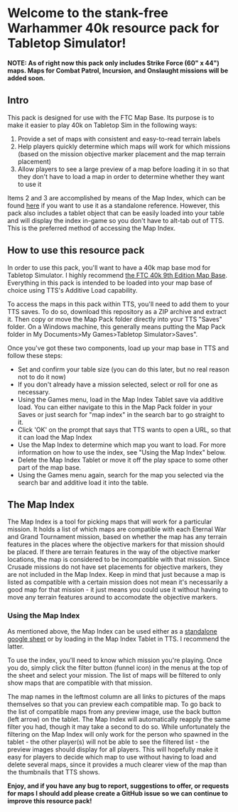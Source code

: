 # Welcome to the stank-free Warhammer 40k resource pack for Tabletop Simulator!

<b>NOTE: As of right now this pack only includes Strike Force (60" x 44") maps. Maps for Combat Patrol, Incursion, and Onslaught missions will be added soon.</b>

## Intro
This pack is designed for use with the FTC Map Base. Its purpose is to make it easier to play 40k on Tabletop Sim in the following ways:
  1) Provide a set of maps with consistent and easy-to-read terrain labels
  2) Help players quickly determine which maps will work for which missions (based on the mission objective marker placement and the map terrain placement)
  3) Allow players to see a large preview of a map before loading it in so that they don't have to load a map in order to determine whether they want to use it

Items 2 and 3 are accomplished by means of the Map Index, which can be found [here](https://docs.google.com/spreadsheets/d/16q2N1kH5Qmx_2X1uieNEGSmBKINaIf1I2aHZrRfLB6M/edit?usp=sharing) if you want to use it as a standalone reference. However, this pack also includes a tablet object that can be easily loaded into your table and will display the index in-game so you don't have to alt-tab out of TTS. This is the preferred method of accessing the Map Index.

## How to use this resource pack

In order to use this pack, you'll want to have a 40k map base mod for Tabletop Simulator. I highly recommend [the FTC 40k 9th Edition Map Base](https://steamcommunity.com/workshop/filedetails/?id=2121424734). Everything in this pack is intended to be loaded into your map base of choice using TTS's Additive Load capability.

To access the maps in this pack within TTS, you'll need to add them to your TTS saves. To do so, download this repository as a ZIP archive and extract it. Then copy or move the Map Pack folder directly into your TTS "Saves" folder. On a Windows machine, this generally means putting the Map Pack folder in My Documents>My Games>Tabletop Simulator>Saves".

Once you've got these two components, load up your map base in TTS and follow these steps:

  - Set and confirm your table size (you can do this later, but no real reason not to do it now)
  - If you don't already have a mission selected, select or roll for one as necessary.
  - Using the Games menu, load in the Map Index Tablet save via additive load. You can either navigate to this in the Map Pack folder in your Saves or just search for "map index" in the search bar to go straight to it.
  - Click 'OK' on the prompt that says that TTS wants to open a URL, so that it can load the Map Index
  - Use the Map Index to determine which map you want to load. For more information on how to use the index, see "Using the Map Index" below.
  - Delete the Map Index Tablet or move it off the play space to some other part of the map base.
  - Using the Games menu again, search for the map you selected via the search bar and additive load it into the table.

## The Map Index

The Map Index is a tool for picking maps that will work for a particular mission. It holds a list of which maps are compatible with each Eternal War and Grand Tournament mission, based on whether the map has any terrain features in the places where the objective markers for that mission should be placed. If there are terrain features in the way of the objective marker locations, the map is considered to be incompatible with that mission. Since Crusade missions do not have set placements for objective markers, they are not included in the Map Index. Keep in mind that just because a map is listed as compatible with a certain mission does not mean it's necessarily a good map for that mission - it just means you could use it without having to move any terrain features around to accomodate the objective markers.

### Using the Map Index

As mentioned above, the Map Index can be used either as a [standalone google sheet](https://docs.google.com/spreadsheets/d/16q2N1kH5Qmx_2X1uieNEGSmBKINaIf1I2aHZrRfLB6M/edit?usp=sharing) or by loading in the Map Index Tablet in TTS. I recommend the latter.

To use the index, you'll need to know which mission you're playing. Once you do, simply click the filter button (funnel icon) in the menus at the top of the sheet and select your mission. The list of maps will be filtered to only show maps that are compatible with that mission.

The map names in the leftmost column are all links to pictures of the maps themselves so that you can preview each compatible map. To go back to the list of compatible maps from any preview image, use the back button (left arrow) on the tablet. The Map Index will automatically reapply the same filter you had, though it may take a second to do so. While unfortunately the filtering on the Map Index will only work for the person who spawned in the tablet - the other player(s) will not be able to see the filtered list - the preview images should display for all players. This will hopefully make it easy for players to decide which map to use without having to load and delete several maps, since it provides a much clearer view of the map than the thumbnails that TTS shows.

<b>Enjoy, and if you have any bug to report, suggestions to offer, or requests for maps I should add please create a GitHub issue so we can continue to improve this resource pack!</b>
